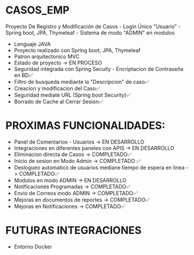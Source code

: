 # CASOS_EMP
Proyecto De Registro y Modificación de Casos - Login Único "Usuario" - Spring boot, JPA, Thymeleaf - Sistema de modo "ADMIN" en modulos

- Lenguaje JAVA
- Proyecto realizado con Spring boot, JPA, Thymeleaf
- Patron arquitectonico MVC
- Estado de proyecto -> EN PROCESO
- Seguridad integrada con Spring Secuity - Encriptacion de Contraseña en BD✅
- Filtro de busqueda mediante la "Descripcion" de caso✅
- Creacion y modificacion del Caso✅
- Seguridad mediate URL (Spring boot Security)✅
- Borrado de Cache al Cerrar Sesion✅


# PROXIMAS FUNCIONALIDADES:
- Panel de Comentarios - Usuarios -> EN DESARROLLO
- Integraciones en diferentes paneles con APIS -> EN DESARROLLO
- Eliminacion directa de Casos -> COMPLETADO✅
- Inicio de sesion en Modo Admin -> COMPLETADO ✅
- Deslogueo automatico de usuarios mediane tiempo de espera en linea -> COMPLETADO✅
- Modulos en modo ADMIN -> EN DESARROLLO
- Notificaciones Programadas -> COMPLETADO✅
- Envio de Correos modo ADMIN -> COMPLETADO✅
- Mejoras en documentos de reportes -> COMPLETADO✅
- Mejoras en Notificaciones -> COMPLETADO✅

# FUTURAS INTEGRACIONES
- Entorno Docker
